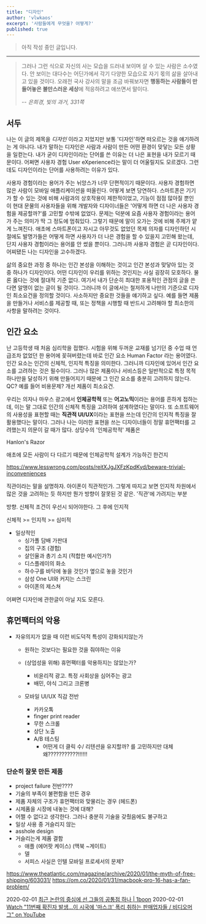 ```yaml
---
title: "디자인"
author: 'vlwkaos'
excerpt: '사람들에게 무엇을? 어떻게?'
published: true
---
```


> 아직 작성 중인 글입니다.

---

> 그러나 그런 식으로 자신의 사는 모습을 드러내 보이며 살 수 있는 사람은 소수였다. 안 보이는 대다수는 어딘가에서 각기 다양한 모습으로 자기 몫의 삶을 살아내고 있을 것이다. 오래전 국사 강사의 말을 조금 바꿔보자면 **행동하는 사람들이 만들어놓은 불만스러운 세상**에 적응하려고 애쓰면서 말이다.
> 
> -- <cite>은희경, 빛의 과거, 331쪽</cite>

## 서두

나는 이 글의 제목을 *디자인* 이라고 지었지만 보통 '디자인'하면 떠오르는 것을 얘기하려는 게 아니다. 내가 말하는 디자인은 사람과 사람이 만든 어떤 환경이 맞닿는 모든 상황을 일컫는다. 내가 굳이 디자인이라는 단어를 쓴 이유는 더 나은 표현을 내가 모르기 때문이다. 어쩌면 사용자 경험 User eXperience라는 말이 더 어울릴지도 모르겠다. 그런데도 디자인이라는 단어를 사용하려는 이유가 있다.

사용자 경험이라는 용어가 주는 뉘앙스가 너무 단편적이기 때문이다. 사용자 경험하면 많은 사람이 모바일 애플리케이션을 떠올린다. 어떻게 보면 당연하다. 스마트폰은 기기가 할 수 있는 것에 비해 사람과의 상호작용이 제한적이었고, 기능이 점점 많아질 뿐인 이 현대 문물의 사용자들을 위해 개발자와 디자이너들은 '어떻게 하면 더 나은 사용자 경험을 제공할까?'를 고민할 수밖에 없었다. 문제는 덕분에 요즘 사용자 경험이라는 용어가 주는 의미가 딱 그 정도에 멈춰있다. 그렇기 때문에 말이 오가는 것에 비해 주제가 얕게 느껴진다. 애초에 스마트폰이고 자시고 아무것도 없었던 목제 의자를 디자인하던 시절에도 발명가들은 어떻게 하면 사용자가 더 나은 경험을 할 수 있을지 고민해 왔는데, 단지 사용자 경험이라는 용어를 안 썼을 뿐이다. 그러니까 사용자 경험은 곧 디자인이다. 어찌됐든 나는 디자인을 고수하겠다.

삶의 중요한 과정 중 하나는 인간 본성을 이해하는 것이고 인간 본성과 맞닿아 있는 것 중 하나가 디자인이다. 어떤 디자인이 우리를 위하는 것인지는 사실 굉장히 모호하다. 물론 옳다는 것에 절대적 기준 없다. 여기서 내가 단순히 최대한 포용적인 관점의 글을 쓴다면 알맹이 없는 글이 될 것이다. 그러니까 이 글에서는 철저하게 나만의 기준으로 디자인 최소요건을 정의할 것이다. 사소하지만 중요한 것들을 얘기하고 싶다. 예를 들면 제품을 만들거나 서비스를 제공할 때, 또는 정책을 시행할 때 반드시 고려해야 할 최소한의 사항을 말하려는 것이다.

## 인간 요소

난 고등학생 때 처음 심리학을 접했다. 시험을 위해 두꺼운 교재를 넘기던 중 수업 때 언급조차 없었던 한 용어에 꽂혀버렸는데 바로 인간 요소 Human Factor 라는 용어였다. 인간 요소는 인간의 신체적, 인지적 특징을 의미한다. 그러니까 디자인에 있어서 인간 요소를 고려하는 것은 필수이다. 그러나 많은 제품이나 서비스등은 일반적으로 특정 목적 하나만을 달성하기 위해 만들어지기 때문에 그 인간 요소를 충분히 고려하지 않는다. QC? 예를 들어
비용문제? 개선 제품이 최소요건.

우리는 의자나 마우스 광고에서 **인체공학적** 또는 **어고노믹**이라는 용어를 흔하게 접하는데, 이는 말 그대로 인간의 신체적 특징을 고려하여 설계하였다는 말이다. 또 소프트웨어의 사용성을 표현할 때는 **직관적 UI/UX**이라는 표현을 쓰는데 인간의 인지적 특징을 잘 활용했다는 말이다. 그러나 나는 이러한 표현을 쓰는 디자이너들이 정말 휴먼팩터를 고려했는지 의문이 갈 때가 많다. 상당수의 '인체공학적' 제품은 

Hanlon's Razor

애초에 모든 사람이 다 다르기 때문에 인체공학적 설계가 가능하긴 한건지

https://www.lesswrong.com/posts/reitXJgJXFzKpdKyd/beware-trivial-inconveniences

직관이라는 말을 설명하자. 아이폰이 직관적인가. 그렇게 따지고 보면 인지적 차원에서 많은 것을 고려하는 듯 하지만 뭔가 방향이 잘못된 것 같은. 
'직관'에 가려지는 부분

방향. 신체적 조건이 우선시 되어야한다. 그 후에 인지적

신체적 >= 인지적 >= 심미적

- 일상적인
  - 싱가폴 담배 가판대
  - 집의 구조 (경험)
  - 살인율과 총기 소지 (적합한 예시인가?)
  - 디스플레이의 화소
  - 하수구를 바닥에 놓을 것인가 옆으로 놓을 것인가
  - 삼성 One UI와 커지는 스크린
  - 아이폰의 제스쳐

어쩌면 디자인에 관한글이 아닐 지도 모른다. 

## 휴먼팩터의 악용

- 자유의지가 없을 때 이런 비도덕적 특성이 강화되지않는가
  - 원하는 것보다는 필요한 것을 줘야하는 이유
  - (상업성을 위해) 휴먼팩터를 악용하지는 않았는가?
    - 비윤리적 광고. 특정 사회상을 심어주는 광고
    - 배민, 야식 그리고 크론병  

  - 모바일 UI/UX 직감 전반
    - 카카오톡
    - finger print reader
    - 무한 스크롤
    - 상단 노출
    - A/B 테스팅
      - 어떤게 더 클릭 수/ 리텐션을 유지할까? 를 고민하지만 대체 왜???????????!!!!!!

### 단순히 잘못 만든 제품

- project failure 전반????
- 기술의 부족이 불편함을 만든 경우
- 제품 자체의 구조가 휴먼팩터와 맞물리는 경우 (헤드폰)
- 시제품을 시장에 내놓는 것에 대해?
 - 어쩔 수 없다고 생각한다. 그러나 충분히 기술을 갖췄음에도 불구하고
- 일상 사용 중 거슬리지 않는
- asshole design 
- 거슬리는게 제품 결함 
  - 애플 (에어팟 케이스) (맥북 ~게이트)
  - 델
  - 서피스    사실은 인텔 모바일 프로세서의 문제?
    




https://www.theatlantic.com/magazine/archive/2020/01/the-myth-of-free-shipping/603031/
https://om.co/2020/01/31/macbook-pro-16-has-a-fan-problem/

2020-02-01 [최근 논란의 중심에 선 그들의 공통점 하나 | 1boon](https://1boon.kakao.com/jobsN/5e314b2f82e9837b77c5bc1f?view=katalk)
2020-02-01 [Watch "11번째 확진자 발생…이 시국에 '마스크' 폭리 취하는 판매업자들 / 비디오머그" on YouTube](https://youtu.be/H7M4Ac34fW4)
